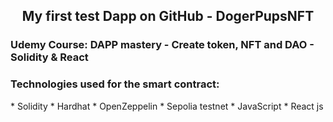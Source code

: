<h2 style="text-align: center;">My first test Dapp on GitHub - DogerPupsNFT</h2>

<h3>Udemy Course: DAPP mastery - Create token, NFT and DAO - Solidity & React</h3>

<h3>Technologies used for the smart contract:</h3>
* Solidity
* Hardhat
* OpenZeppelin
* Sepolia testnet
* JavaScript
* React js
